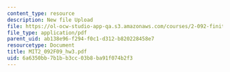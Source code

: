 ```yaml
---
content_type: resource
description: New file Upload
file: https://ol-ocw-studio-app-qa.s3.amazonaws.com/courses/2-092-finite-element-analysis-of-solids-and-fluids-i-fall-2009/6a6350bb7b1bb3cc03b8ba91f074b2f3_MIT2_092F09_hw3.pdf
file_type: application/pdf
parent_uid: ab138e96-f294-f0c1-d312-b820228458e7
resourcetype: Document
title: MIT2_092F09_hw3.pdf
uid: 6a6350bb-7b1b-b3cc-03b8-ba91f074b2f3
---
```

